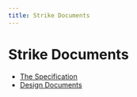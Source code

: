 ```yaml
---
title: Strike Documents
---
```

# Strike Documents

* [The Specification](spec.pdf)
* [Design Documents](design)
